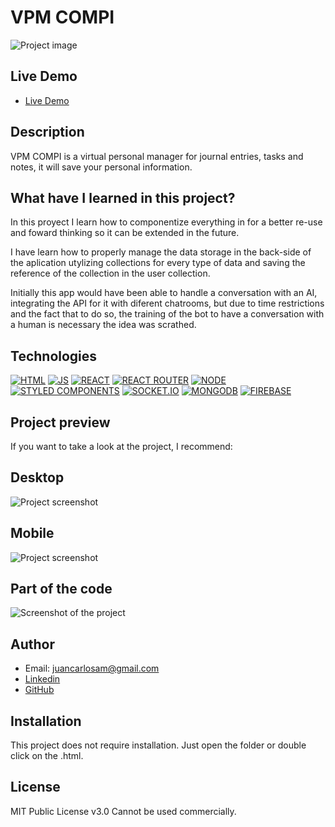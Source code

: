 # VPM COMPI

![Project image](https://raw.githubusercontent.com/JuanCarlosAlo/VTM-COMPI/main/client/public/images/readme1.png)

## Live Demo

- [Live Demo](https://portable-stereo.onrender.com/)

## Description

VPM COMPI is a virtual personal manager for journal entries, tasks and notes, it will save your personal information.

## What have I learned in this project?

In this proyect I learn how to componentize everything in for a better re-use and foward thinking so it can be extended in the future.

I have learn how to properly manage the data storage in the back-side of the aplication utylizing collections for every type of data and saving the reference of the collection in the user collection.

Initially this app would have been able to handle a conversation with an AI, integrating the API for it with diferent chatrooms, but due to time restrictions and the fact that to do so, the training of the bot to have a conversation with a human is necessary the idea was scrathed.

## Technologies

<!-- Icons taken from: https://github.com/hendrasob/badges/blob/master/README.md and https://github.com/alexandresanlim/Badges4-README.md-Profile -->

[![HTML](https://img.shields.io/badge/HTML5-E34F26?style=for-the-badge&logo=html5&logoColor=white)](https://es.wikipedia.org/wiki/HTML5)
[![JS](https://img.shields.io/badge/JavaScript-F7DF1E?style=for-the-badge&logo=javascript&logoColor=black)](https://es.wikipedia.org/wiki/JavaScript)
[![REACT](https://img.shields.io/badge/React-20232A?style=for-the-badge&logo=react&logoColor=61DAFB)](https://es.wikipedia.org/wiki/React)
[![REACT ROUTER](https://img.shields.io/badge/React_Router-CA4245?style=for-the-badge&logo=react-router&logoColor=white)](https://es.wikipedia.org/wiki/React)
[![NODE](https://img.shields.io/badge/Node.js-339933?style=for-the-badge&logo=nodedotjs&logoColor=white)](https://en.wikipedia.org/wiki/Node)
[![STYLED COMPONENTS](https://img.shields.io/badge/styled--components-DB7093?style=for-the-badge&logo=styled-components&logoColor=white)](https://styled-components.com/)
[![SOCKET.IO](https://img.shields.io/badge/Socket.io-010101?&style=for-the-badge&logo=Socket.io&logoColor=white)](https://en.wikipedia.org/wiki/Socket.IO)
[![MONGODB](https://img.shields.io/badge/MongoDB-4EA94B?style=for-the-badge&logo=mongodb&logoColor=white)](https://en.wikipedia.org/wiki/MongoDB)
[![FIREBASE](https://img.shields.io/badge/firebase-ffca28?style=for-the-badge&logo=firebase&logoColor=black)](https://en.wikipedia.org/wiki/Firebase)

## Project preview

If you want to take a look at the project, I recommend:

## Desktop

![Project screenshot](https://raw.githubusercontent.com/JuanCarlosAlo/VTM-COMPI/main/client/public/images/readme1.png)

## Mobile

![Project screenshot](hhttps://raw.githubusercontent.com/JuanCarlosAlo/VTM-COMPI/main/client/public/images/readme2.png)

## Part of the code

![Screenshot of the project](https://raw.githubusercontent.com/JuanCarlosAlo/VTM-COMPI/main/client/public/images/readme3.png)

## Author

- Email: juancarlosam@gmail.com
- [Linkedin](https://www.linkedin.com/in/juan-carlos-alonso-966280166/)
- [GitHub](https://github.com/JuanCarlosAlo)

## Installation

This project does not require installation. Just open the folder or double click on the .html.

## License

MIT Public License v3.0
Cannot be used commercially.
